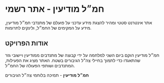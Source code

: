 # חמ״ל מודיעין - אתר רשמי

אתר אינטרנט סטטי ומהיר להצגת מידע עדכני על פועלם של מתנדבי חמ״ל מודיעין, מידע על המקימים של החמ״ל, ולינקים לתרומות.

## אודות הפרויקט

חמ״ל מודיעין הוקם ביום השני למלחמה על ידי קבוצה של מתנדבים ממודיעין ויישובי גזר שהתאגדו כדי לתמוך בחיילי צה"ל הגיבורים בשטח. האתר מציג את הפעילות, המתנדבים ושותפי הפעולה של החמ״ל.

**חמ״ל מודיעין** - תמיכה בלוחמי צה״ל הגיבורים
